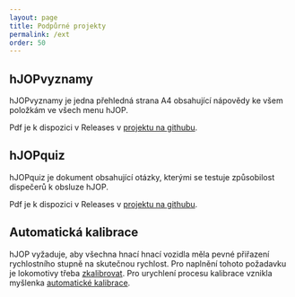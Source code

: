 ```yaml
---
layout: page
title: Podpůrné projekty
permalink: /ext
order: 50
---
```


## hJOPvyznamy

hJOPvyznamy je jedna přehledná strana A4 obsahující nápovědy ke všem položkám
ve všech menu hJOP.

Pdf je k dispozici v Releases
v [projektu na githubu](https://github.com/horacekj/hJOPvyznamy).

## hJOPquiz

hJOPquiz je dokument obsahující otázky, kterými se testuje způsobilost
dispečerů k obsluze hJOP.

Pdf je k dispozici v Releases
v [projektu na githubu](https://github.com/horacekj/hJOPquiz).

## Automatická kalibrace

hJOP vyžaduje, aby všechna hnací hnací vozidla měla pevné přiřazení rychlostního
stupně na skutečnou rychlost. Pro naplnění tohoto požadavku je lokomotivy třeba
[zkalibrovat](https://www.kmz-brno.cz/kalibrace-vozidel-v-jmri/). Pro
urychlení procesu kalibrace vznikla myšlenka
[automatické kalibrace](https://wsm.kmz-brno.cz/cz/auto-calib).

